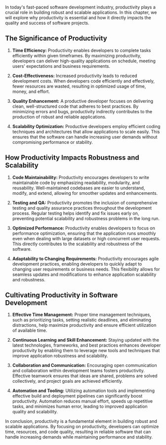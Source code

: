 
In today's fast-paced software development industry, productivity plays a crucial role in building robust and scalable applications. In this chapter, we will explore why productivity is essential and how it directly impacts the quality and success of software projects.

The Significance of Productivity
--------------------------------

1. **Time Efficiency:** Productivity enables developers to complete tasks efficiently within given timeframes. By maximizing productivity, developers can deliver high-quality applications on schedule, meeting users' expectations and business requirements.

2. **Cost-Effectiveness:** Increased productivity leads to reduced development costs. When developers code efficiently and effectively, fewer resources are wasted, resulting in optimized usage of time, money, and effort.

3. **Quality Enhancement:** A productive developer focuses on delivering clean, well-structured code that adheres to best practices. By minimizing errors and bugs, productivity indirectly contributes to the production of robust and reliable applications.

4. **Scalability Optimization:** Productive developers employ efficient coding techniques and architectures that allow applications to scale easily. This ensures that the software can handle increasing user demands without compromising performance or stability.

How Productivity Impacts Robustness and Scalability
---------------------------------------------------

1. **Code Maintainability:** Productivity encourages developers to write maintainable code by emphasizing readability, modularity, and reusability. Well-maintained codebases are easier to understand, modify, and extend, allowing for smoother updates and enhancements.

2. **Testing and QA:** Productivity promotes the inclusion of comprehensive testing and quality assurance practices throughout the development process. Regular testing helps identify and fix issues early on, preventing potential scalability and robustness problems in the long run.

3. **Optimized Performance:** Productivity enables developers to focus on performance optimization, ensuring that the application runs smoothly even when dealing with large datasets or high concurrent user requests. This directly contributes to the scalability and robustness of the software.

4. **Adaptability to Changing Requirements:** Productivity encourages agile development practices, enabling developers to quickly adapt to changing user requirements or business needs. This flexibility allows for seamless updates and modifications to enhance application scalability and robustness.

Cultivating Productivity in Software Development
------------------------------------------------

1. **Effective Time Management:** Proper time management techniques, such as prioritizing tasks, setting realistic deadlines, and eliminating distractions, help maximize productivity and ensure efficient utilization of available time.

2. **Continuous Learning and Skill Enhancement:** Staying updated with the latest technologies, frameworks, and best practices enhances developer productivity by enabling them to leverage new tools and techniques that improve application robustness and scalability.

3. **Collaboration and Communication:** Encouraging open communication and collaboration within development teams fosters productivity. Effective teamwork ensures that ideas are shared, problems are solved collectively, and project goals are achieved efficiently.

4. **Automation and Tooling:** Utilizing automation tools and implementing effective build and deployment pipelines can significantly boost productivity. Automation reduces manual effort, speeds up repetitive tasks, and minimizes human error, leading to improved application quality and scalability.

In conclusion, productivity is a fundamental element in building robust and scalable applications. By focusing on productivity, developers can optimize time, resources, and code quality, resulting in reliable software that can handle increasing demands while maintaining performance and stability.
